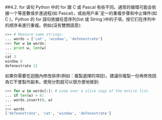 ##4.2. for 语句
Python 中的 for 跟 C 或 Pascal 有些不同。通常的循環可能会依據一个等差數值步進過程(如 Pascal)，或由用戶来ˇ定一的重複步骤和中止條件(如 C )，Python 的 for 語句依據任意序列(list 或 String )中的子項，按它们在序列中的顺序来進行重複。例如(沒有雙關語意):
```python
>>> # Measure some strings:
... words = ['cat', 'window', 'defenestrate']
>>> for w in words:
... print w, len(w)
...
cat 3
window 6
defenestrate 12
```
如果你需要在迴圈內修改排序(例如：複製選擇的項目)，建議你複製一份再修改因為它不會製作副本。使用分割就可以很方便地做到:
```python
>>> for w in words[:]: # Loop over a slice copy of the entire list.
... if len(w) > 6:
... words.insert(0, w)
...
>>> words
['defenestrate', 'cat', 'window', 'defenestrate']
```
